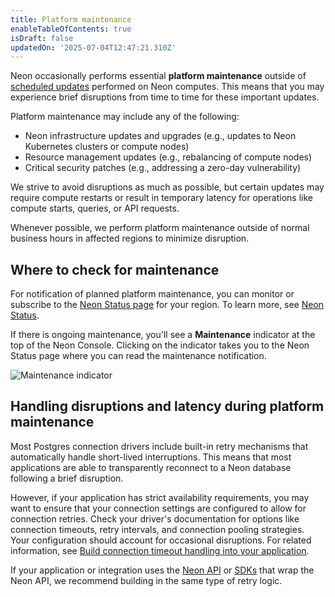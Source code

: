 ```yaml
---
title: Platform maintenance
enableTableOfContents: true
isDraft: false
updatedOn: '2025-07-04T12:47:21.310Z'
---
```


Neon occasionally performs essential **platform maintenance** outside of [scheduled updates](/docs/manage/updates) performed on Neon computes. This means that you may experience brief disruptions from time to time for these important updates.

Platform maintenance may include any of the following:

- Neon infrastructure updates and upgrades (e.g., updates to Neon Kubernetes clusters or compute nodes)
- Resource management updates (e.g., rebalancing of compute nodes)
- Critical security patches (e.g., addressing a zero-day vulnerability)

We strive to avoid disruptions as much as possible, but certain updates may require compute restarts or result in temporary latency for operations like compute starts, queries, or API requests.

<Admonition type="note">
Whenever possible, we perform platform maintenance outside of normal business hours in affected regions to minimize disruption.
</Admonition>

## Where to check for maintenance

For notification of planned platform maintenance, you can monitor or subscribe to the [Neon Status page](https://neonstatus.com/) for your region. To learn more, see [Neon Status](/docs/introduction/status).

If there is ongoing maintenance, you'll see a **Maintenance** indicator at the top of the Neon Console. Clicking on the indicator takes you to the Neon Status page where you can read the maintenance notification.

![Maintenance indicator](/docs/manage/maintenance_indicator.png)

## Handling disruptions and latency during platform maintenance

Most Postgres connection drivers include built-in retry mechanisms that automatically handle short-lived interruptions. This means that most applications are able to transparently reconnect to a Neon database following a brief disruption.

However, if your application has strict availability requirements, you may want to ensure that your connection settings are configured to allow for connection retries. Check your driver's documentation for options like connection timeouts, retry intervals, and connection pooling strategies. Your configuration should account for occasional disruptions. For related information, see [Build connection timeout handling into your application](/docs/connect/connection-latency#build-connection-timeout-handling-into-your-application).

If your application or integration uses the [Neon API](https://api-docs.neon.tech/reference/getting-started-with-neon-api) or [SDKs](/docs/reference/sdk) that wrap the Neon API, we recommend building in the same type of retry logic.

<NeedHelp/>
